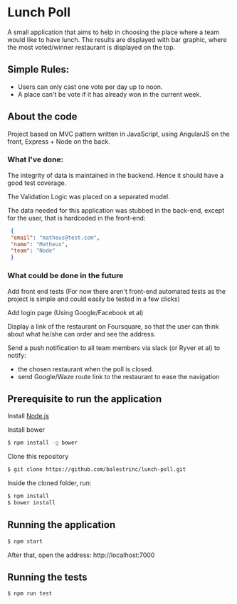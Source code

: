 # Lunch Poll

A small application that aims to help in choosing the place where a team would like to have lunch.
The results are displayed with bar graphic, where the most voted/winner restaurant is displayed on the top.

## Simple Rules:
- Users can only cast one vote per day up to noon.
- A place can't be vote if it has already won in the current week.

## About the code
Project based on MVC pattern written in JavaScript, using AngularJS on the front, Express + Node on the back.

### What I've done:
The integrity of data is maintained in the backend. Hence it should have a good test coverage.

The Validation Logic was placed on a separated model.

The data needed for this application was stubbed in the back-end, except for the user, that is hardcoded in the front-end:

```json
 {
 "email": "matheus@test.com",
 "name": "Matheus",
 "team": "Node"
 }
```

### What could be done in the future
Add front end tests (For now there aren't front-end automated tests as the project is simple and could easily be tested in a few clicks)

Add login page (Using Google/Facebook et al)

Display a link of the restaurant on Foursquare, so that the user can think about what he/she can order and see the address.

Send a push notification to all team members via slack (or Ryver et al) to notify: 
- the chosen restaurant when the poll is closed. 
- send Google/Waze route link to the restaurant to ease the navigation

## Prerequisite to run the application

Install [Node.js](https://nodejs.org/)

Install bower
```bash
$ npm install -g bower
```

Clone this repository
```bash
$ git clone https://github.com/balestrinc/lunch-poll.git
```
Inside the cloned folder, run:

```bash
$ npm install
$ bower install
```

## Running the application

```bash
$ npm start
```

After that, open the address:
http://localhost:7000

## Running the tests

```bash
$ npm run test
```
